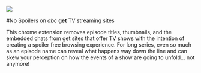 <a href = "https://chrome.google.com/webstore/detail/hpkhecccdfdgcmlmhdflfhdffebckjgf/"><img src = "http://evinugur.com/chrome.png"></a>

#No Spoilers on *abc* **get** TV streaming sites



This chrome extension removes episode titles, thumbnails, and the embedded chats from get sites that offer TV shows with the intention of creating a spoiler free browsing experience.
For long series, even so much as an episode name can reveal what happens way down the line and can skew your perception on how the events of a show are going to unfold... not anymore!
